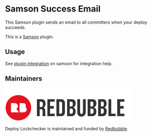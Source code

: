 Samson Success Email
==================

This Samson plugin sends an email to all committers when your deploy succeeds.

This is a [Samson](https://github.com/zendesk/samson) plugin.

Usage
-----

See [plugin integration](https://github.com/zendesk/samson/blob/master/docs/plugins.md) on samson for integration help.


Maintainers
-------

[![](doc/redbubble.png)][redbubble]

Deploy Lockchecker is maintained and funded by [Redbubble][redbubble].

[redbubble]: https://www.redbubble.com
